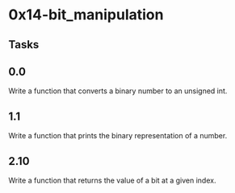 # 0x14-bit_manipulation

## Tasks

## 0.0
Write a function that converts a binary number to an unsigned int.

## 1.1
Write a function that prints the binary representation of a number.

## 2.10
Write a function that returns the value of a bit at a given index.

